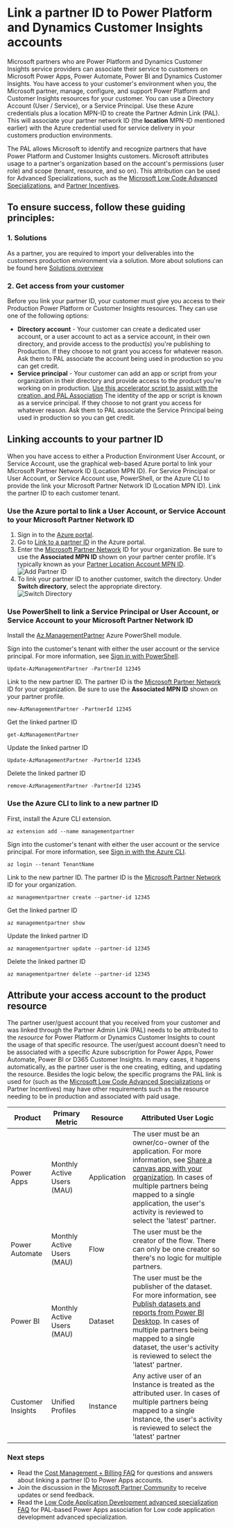 # Link a partner ID to Power Platform and Dynamics Customer Insights accounts
Microsoft partners who are Power Platform and Dynamics Customer Insights service providers can associate their service to customers on Microsoft Power Apps, Power Automate, Power BI and Dynamics Customer Insights. You have access to your customer's environment when you, the Microsoft partner, manage, configure, and support Power Platform and Customer Insights resources for your customer. You can use a Directory Account (User / Service), or a Service Principal. Use these Azure credentials plus a location MPN-ID to create the Partner Admin Link (PAL). This will associate your partner network ID (the **location** MPN-ID mentioned earlier) with the Azure credential used for service delivery in your customers production environments.

The PAL allows Microsoft to identify and recognize partners that have Power Platform and Customer Insights customers. Microsoft attributes usage to a partner's organization based on the account's permissions (user role) and scope (tenant, resource, and so on). This attribution can be used for Advanced Specializations, such as the [Microsoft Low Code Advanced Specializations](https://partner.microsoft.com/membership/advanced-specialization#tab-content-2), and [Partner Incentives](https://partner.microsoft.com/asset/collection/microsoft-commerce-incentive-resources#/). 

## To ensure success, follow these guiding principles:

### 1. Solutions
As a partner, you are required to import your deliverables into the customers production environment via a solution. More about solutions can be found here [Solutions overview](https://docs.microsoft.com/en-us/power-apps/maker/data-platform/solutions-overview)

### 2. Get access from your customer
Before you link your partner ID, your customer must give you access to their Production Power Platform or Customer Insights resources. They can use one of the following options:

- **Directory account** - Your customer can create a dedicated user account, or a user account to act as a service account, in their own directory, and provide access to the product(s) you're publishing to Production. If they choose to not grant you access for whatever reason. Ask them to PAL associate the account being used in production so you can get credit.
- **Service principal** - Your customer can add an app or script from your organization in their directory and provide access to the product you're working on in production. [Use this accelerator script to assist with the creation, and PAL Association](https://github.com/dtsoden/Microsoft-PAL/blob/main/New-PAL-MPN-ID-ServicePrincipal.ps1) The identity of the app or script is known as a service principal. If they choose to not grant you access for whatever reason. Ask them to PAL associate the Service Principal being used in production so you can get credit.


## Linking accounts to your partner ID

When you have access to either a Production Environment User Account, or Service Account, use the graphical web-based Azure portal to link your Microsoft Partner Network ID (Location MPN ID). For Service Principal or User Account, or Service Account use, PowerShell, or the Azure CLI to provide the link your Microsoft Partner Network ID (Location MPN ID). Link the partner ID to each customer tenant. 

### Use the Azure portal to link a User Account, or Service Account to your Microsoft Partner Network ID
1. Sign in to the [Azure portal](https://portal.azure.com).
1. Go to [Link to a partner ID](https://portal.azure.com/#blade/Microsoft_Azure_Billing/managementpartnerblade) in the Azure portal.
1. Enter the [Microsoft Partner Network](https://partner.microsoft.com/) ID for your organization. Be sure to use the  **Associated MPN ID**  shown on your partner center profile. It's typically known as your [Partner Location Account MPN ID](/partner-center/account-structure).  
    ![Add Partner ID](https://docs.microsoft.com/en-us/azure/cost-management-billing/manage/media/link-partner-id-power-apps-accounts/link-partner-id.png)
1. To link your partner ID to another customer, switch the directory. Under **Switch directory**, select the appropriate directory.  
    ![Switch Directory](https://docs.microsoft.com/en-us/azure/cost-management-billing/manage/media/link-partner-id-power-apps-accounts/switch-directory.png)

### Use PowerShell to link a Service Principal or User Account, or Service Account to your Microsoft Partner Network ID

Install the [Az.ManagementPartner](https://www.powershellgallery.com/packages/Az.ManagementPartner/) Azure PowerShell module.

Sign into the customer's tenant with either the user account or the service principal. For more information, see [Sign in with PowerShell](/powershell/azure/authenticate-azureps).

```azurepowershell-interactive
Update-AzManagementPartner -PartnerId 12345
```

Link to the new partner ID. The partner ID is the [Microsoft Partner Network](https://partner.microsoft.com/) ID for your organization. Be sure to use the **Associated MPN ID**  shown on your partner profile.

```azurepowershell-interactive
new-AzManagementPartner -PartnerId 12345
```

Get the linked partner ID

```azurepowershell-interactive
get-AzManagementPartner
```

Update the linked partner ID

```azurepowershell-interactive
Update-AzManagementPartner -PartnerId 12345
```

Delete the linked partner ID

```azurepowershell-interactive
remove-AzManagementPartner -PartnerId 12345
```

### Use the Azure CLI to link to a new partner ID

First, install the Azure CLI extension.

```azurecli-interactive
az extension add --name managementpartner
```

Sign into the customer's tenant with either the user account or the service principal. For more information, see [Sign in with the Azure CLI](/cli/azure/authenticate-azure-cli).

```azurecli-interactive
az login --tenant TenantName
```

Link to the new partner ID. The partner ID is the [Microsoft Partner Network](https://partner.microsoft.com/) ID for your organization.

```azurecli-interactive
az managementpartner create --partner-id 12345
```

Get the linked partner ID

```azurecli-interactive
az managementpartner show
```

Update the linked partner ID

```azurecli-interactive
az managementpartner update --partner-id 12345
```

Delete the linked partner ID

```azurecli-interactive
az managementpartner delete --partner-id 12345
```

## Attribute your access account to the product resource

The partner user/guest account that you received from your customer and was linked through the Partner Admin Link (PAL) needs to be attributed to the *resource* for Power Platform or Dynamics Customer Insights to count the usage of that specific resource. The user/guest account doesn't need to be associated with a specific Azure subscription for Power Apps, Power Automate, Power BI or D365 Customer Insights. In many cases, it happens automatically, as the partner user is the one creating, editing, and updating the resource. Besides the logic below, the specific programs the PAL link is used for (such as the [Microsoft Low Code Advanced Specializations](https://partner.microsoft.com/membership/advanced-specialization#tab-content-2) or Partner Incentives) may have other requirements such as the resource needing to be in production and associated with paid usage.

| Product           | Primary Metric   | Resource | Attributed User Logic                                                                                                                                                                             |
|-------------------|------------------|----------|---------------------------------------------------------------------------------------------------------------------------------------------------------------------------------------------------|
| Power Apps | Monthly Active Users (MAU) | Application |The user must be an owner/co-owner of the application. For more information, see [Share a canvas app with your organization](/powerapps/maker/canvas-apps/share-app). In cases of multiple partners being mapped to a single application, the user's activity is reviewed to select the 'latest' partner. |
| Power Automate | Monthly Active Users (MAU) | Flow | The user must be the creator of the flow. There can only be one creator so there's no logic for multiple partners.  |
| Power BI            | Monthly Active Users (MAU)   | Dataset | The user must be the publisher of the dataset. For more information, see [Publish datasets and reports from Power BI Desktop](/power-bi/create-reports/desktop-upload-desktop-files). In cases of multiple partners being mapped to a single dataset, the user's activity is reviewed to select the 'latest' partner. |
| Customer Insights | Unified Profiles | Instance | Any active user of an Instance is treated as the attributed user. In cases of multiple partners being mapped to a single Instance, the user's activity is reviewed to select the 'latest' partner |


### Next steps

- Read the [Cost Management + Billing FAQ](../cost-management-billing-faq.yml) for questions and answers about linking a partner ID to Power Apps accounts.
- Join the discussion in the [Microsoft Partner Community](https://aka.ms/PALdiscussion) to receive updates or send feedback.
- Read the [Low Code Application Development advanced specialization FAQ](https://assetsprod.microsoft.com/mpn/faq-low-code-app-development-advanced-specialization.pdf) for PAL-based Power Apps association for Low code application development advanced specialization.
